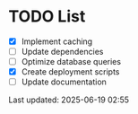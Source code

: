 # TODO List

- [x] Implement caching
- [ ] Update dependencies
- [ ] Optimize database queries
- [x] Create deployment scripts
- [ ] Update documentation

Last updated: 2025-06-19 02:55
